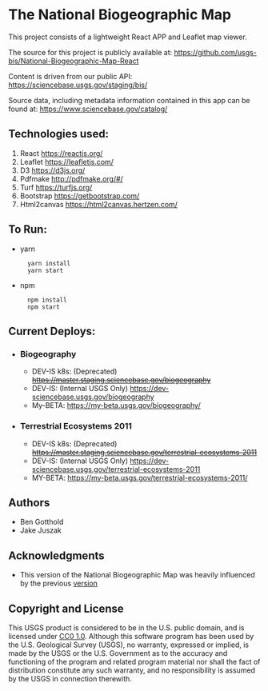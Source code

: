 # The National Biogeographic Map

This project consists of a lightweight React APP and Leaflet map viewer.

The source for this project is publicly available at:
https://github.com/usgs-bis/National-Biogeographic-Map-React

Content is driven from our public API:
https://sciencebase.usgs.gov/staging/bis/

Source data, including metadata information contained in this app can be found at:
https://www.sciencebase.gov/catalog/

## Technologies used:
1. React https://reactjs.org/
2. Leaflet https://leafletjs.com/
3. D3 https://d3js.org/
4. Pdfmake http://pdfmake.org/#/
5. Turf https://turfjs.org/
6. Bootstrap https://getbootstrap.com/
7. Html2canvas https://html2canvas.hertzen.com/

## To Run:

* yarn 

        yarn install
        yarn start

* npm 

        npm install
        npm start
## Current Deploys:

* ### Biogeography

    * DEV-IS k8s: (Deprecated) ~~https://master.staging.sciencebase.gov/biogeography~~
    * DEV-IS: (Internal USGS Only) https://dev-sciencebase.usgs.gov/biogeography
    * My-BETA: https://my-beta.usgs.gov/biogeography/

* ### Terrestrial Ecosystems 2011

    * DEV-IS k8s: (Deprecated) ~~https://master.staging.sciencebase.gov/terrestrial-ecosystems-2011~~
    * DEV-IS: (Internal USGS Only) https://dev-sciencebase.usgs.gov/terrestrial-ecosystems-2011
    * MY-BETA: https://my-beta.usgs.gov/terrestrial-ecosystems-2011/

## Authors

* Ben Gotthold    
* Jake Juszak  

## Acknowledgments

* This version of the  National Biogeographic Map was heavily influenced by the previous <a href="https://github.com/usgs-bis/nbm_front_end" target="_blank">version</a>


## Copyright and License

<p>This USGS product is considered to be in the U.S. public domain, and is licensed under <a href="https://creativecommons.org/publicdomain/zero/1.0/" target="_blank">CC0 1.0</a>.
Although this software program has been used by the U.S. Geological Survey (USGS), no warranty, expressed or implied, is made by the USGS or the U.S. Government as to the accuracy and functioning of the program and related program material nor shall the fact of distribution constitute any such warranty, and no responsibility is assumed by the USGS in connection therewith. </p>
